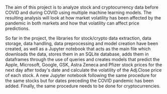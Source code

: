 The aim of this project is to analyze stock and cryptocurrency data before COVID and during COVID using multiple machine learning models. The resulting analysis will look at how market volatility has been affected by the pandemic in both markets and how that volatility can affect price predictions. 

So far in the project, the libraries for stock/crypto data extraction, data storage, data handling, data preprocessing and model creation have been created, as well as a Jupyter notebook that acts as the main file which downloads the data, stores them in an SQLite database, adds them in dataframes through the use of queries and creates models that predict the Apple, Microsoft, Google, GSK, Astra Zeneca and Pfizer stock prices for the next day after today's date and calculate the volatility of the Adj.Close price of each stock. A new Jupyter notebook following the same procedure for the same stocks but for dates preceding the COVID pandemic has been added. Finally, the same procedure needs to be done for cryptocurrencies. 
